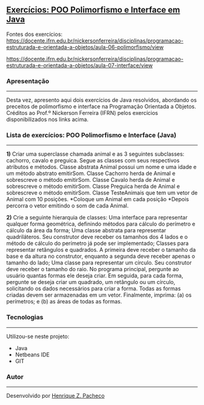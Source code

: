 ## [Exercícios: POO Polimorfismo e Interface em Java](https://github.com/henrizampacheco/exercicios-poo-polimorfismo-e-interface-java/tree/master/ExerciciosPOOPolimorfismoEInterfaceJava/src/com/henrizampacheco/java "Exercícios: POO Polimorfismo e Interface em Java")

Fontes dos exercícios:
https://docente.ifrn.edu.br/nickersonferreira/disciplinas/programacao-estruturada-e-orientada-a-objetos/aula-06-polimorfismo/view

https://docente.ifrn.edu.br/nickersonferreira/disciplinas/programacao-estruturada-e-orientada-a-objetos/aula-07-interface/view

### Apresentação
------------

Desta vez, apresento aqui dois exercícios de Java resolvidos, abordando os preceitos de polimorfismo e interface na Programação Orientada a Objetos. Créditos ao Prof.º Nickerson Ferreira (IFRN) pelos exercícios disponibilizados nos links acima.

### Lista de exercícios: POO Polimorfismo e Interface (Java)
------------

**1)** Criar uma superclasse chamada animal e as 3 seguintes subclasses: cachorro, cavalo e preguica. Segue as classes com seus respectivos atributos e métodos.
Classe abstrata Animal possui um nome e uma idade e um método abstrato emitirSom.
Classe Cachorro herda de Animal e sobrescreve o método emitirSom.
Classe Cavalo herda de Animal e sobrescreve o método emitirSom.
Classe Preguica herda de Animal e sobrescreve o método emitirSom.
Classe TesteAnimais que tem um vetor de Animal com 10 posições.
*Coloque um Animal em cada posição
*Depois percorra o vetor emitindo o som de cada Animal.

**2)** Crie a seguinte hierarquia de classes:
Uma interface para representar qualquer forma geométrica, definindo métodos para cálculo do perímetro e cálculo da área da forma;
Uma classe abstrata para representar quadriláteros. Seu construtor deve receber os tamanhos dos 4 lados e o método de cálculo do perímetro já pode ser implementado;
Classes para representar retângulos e quadrados. A primeira deve receber o tamanho da base e da altura no construtor, enquanto a segunda deve receber apenas o tamanho do lado;
Uma classe para representar um círculo. Seu construtor deve receber o tamanho do raio.
No programa principal, pergunte ao usuário quantas formas ele deseja criar.
Em seguida, para cada forma, pergunte se deseja criar um quadrado, um retângulo ou um círculo, solicitando os dados necessários para criar a forma.
Todas as formas criadas devem ser armazenadas em um vetor. Finalmente, imprima: (a) os perímetros; e (b) as áreas de todas as formas.

### Tecnologias
------------
Utilizou-se neste projeto:
- Java
- Netbeans IDE
- GIT

### Autor
------------
Desenvolvido por [Henrique Z. Pacheco](https://www.linkedin.com/in/henrizampacheco/ "Henrique Z. Pacheco")